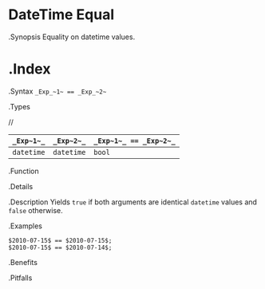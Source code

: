 # DateTime Equal

.Synopsis
Equality on datetime values.

.Index
==

.Syntax
`_Exp_~1~ == _Exp_~2~`

.Types

//

| `_Exp~1~_`      | `_Exp~2~_`      | `_Exp~1~_ == _Exp~2~_`  |
| --- | --- | --- |
| `datetime`     |  `datetime`    | `bool`                |


.Function

.Details

.Description
Yields `true` if both arguments are identical `datetime` values and `false` otherwise.

.Examples
```rascal-shell
$2010-07-15$ == $2010-07-15$;
$2010-07-15$ == $2010-07-14$;
```

.Benefits

.Pitfalls


